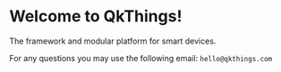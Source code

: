 Welcome to QkThings!
=====================

The framework and modular platform for smart devices.

For any questions you may use the following email: `hello@qkthings.com`
